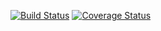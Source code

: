 [![Build Status](https://travis-ci.com/nyanzebra/cat.svg?token=987fHQM4qqCT1ssa2E9V&branch=master)](https://travis-ci.com/nyanzebra/cat) [![Coverage Status](https://coveralls.io/repos/github/nyanzebra/cat/badge.svg?t=rgDKUi)](https://coveralls.io/github/nyanzebra/cat)
